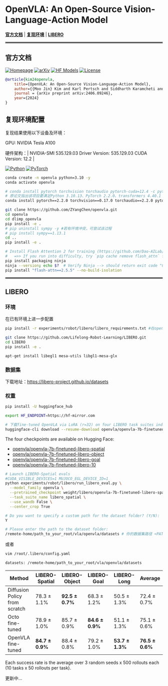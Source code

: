 # OpenVLA: An Open-Source Vision-Language-Action Model

[**官方文档**](https://openvla.github.io/) | [**复现环境**](#复现环境) | [**LIBERO**](#LIBERO)


<hr style="border: 2px solid gray;"></hr>

## 官方文档

[![Homepage](https://img.shields.io/badge/Homepage-blue?style=for-the-badge)](https://openvla.github.io/)
[![arXiv](https://img.shields.io/badge/arXiv-2406.09246-df2a2a.svg?style=for-the-badge)](https://arxiv.org/abs/2406.09246)
[![HF Models](https://img.shields.io/badge/%F0%9F%A4%97-Models-yellow?style=for-the-badge)](https://huggingface.co/openvla/openvla-7b)
[![License](https://img.shields.io/github/license/TRI-ML/prismatic-vlms?style=for-the-badge)](LICENSE)

```bibtex
@article{kim24openvla,
    title={OpenVLA: An Open-Source Vision-Language-Action Model},
    author={{Moo Jin} Kim and Karl Pertsch and Siddharth Karamcheti and Ted Xiao and Ashwin Balakrishna and Suraj Nair and Rafael Rafailov and Ethan Foster and Grace Lam and Pannag Sanketi and Quan Vuong and Thomas Kollar and Benjamin Burchfiel and Russ Tedrake and Dorsa Sadigh and Sergey Levine and Percy Liang and Chelsea Finn},
    journal = {arXiv preprint arXiv:2406.09246},
    year={2024}
} 
```

## 复现环境配置

复现结果使用以下设备及环境：

GPU: NVIDIA Tesla A100

硬件架构：| NVIDIA-SMI 535.129.03             Driver Version: 535.129.03   CUDA Version: 12.2     |

[![Python](https://img.shields.io/badge/python-3.10-blue?style=for-the-badge)](https://www.python.org)
[![PyTorch](https://img.shields.io/badge/PyTorch-2.2.0-EE4C2C.svg?style=for-the-badge&logo=pytorch)](https://pytorch.org/get-started/locally/)

```bash
conda create -n openvla python=3.10 -y
conda activate openvla

# conda install pytorch torchvision torchaudio pytorch-cuda=12.4 -c pytorch -c nvidia -y  # 原版的环境
# 原论文指出该项目要满足Python 3.10.13、PyTorch 2.2.0、transformers 4.40.1 和 flash-attn 2.5.5的环境
conda install pytorch==2.2.0 torchvision==0.17.0 torchaudio==2.2.0 pytorch-cuda=12.1 -c pytorch -c nvidia -y

git clone https://github.com/ZYangChen/openvla.git
cd openvla
cd dlimp_openvla
pip install -e .
# pip uninstall sympy -y #若有环境冲突，可尝试该过程
# pip install sympy==1.13.1
cd ..
pip install -e .

# Install Flash Attention 2 for training (https://github.com/Dao-AILab/flash-attention)
#   =>> If you run into difficulty, try `pip cache remove flash_attn` first
pip install packaging ninja
ninja --version; echo $?  # Verify Ninja --> should return exit code "0"
pip install "flash-attn==2.5.5" --no-build-isolation
```

<hr style="border: 2px solid gray;"></hr>

## LIBERO

### 环境

在已有环境上进一步配置

```bash
pip install -r experiments/robot/libero/libero_requirements.txt #在openvla目录下

git clone https://github.com/Lifelong-Robot-Learning/LIBERO.git
cd LIBERO
pip install -e .

apt-get install libegl1 mesa-utils libgl1-mesa-glx
```

### 数据集

下载地址：https://libero-project.github.io/datasets

### 权重

```bash
pip install -U huggingface_hub

export HF_ENDPOINT=https://hf-mirror.com

# 下载fine-tuned OpenVLA via LoRA (r=32) on four LIBERO task suites independently: LIBERO-Spatial, LIBERO-Object, LIBERO-Goal, and LIBERO-10 (also called LIBERO-Long).
huggingface-cli download --resume-download openvla/openvla-7b-finetuned-libero-spatial --local-dir ./weight/libero/openvla-7b-finetuned-libero-spatial

```

The four checkpoints are available on Hugging Face:
* [openvla/openvla-7b-finetuned-libero-spatial](https://huggingface.co/openvla/openvla-7b-finetuned-libero-spatial)
* [openvla/openvla-7b-finetuned-libero-object](https://huggingface.co/openvla/openvla-7b-finetuned-libero-object)
* [openvla/openvla-7b-finetuned-libero-goal](https://huggingface.co/openvla/openvla-7b-finetuned-libero-goal)
* [openvla/openvla-7b-finetuned-libero-10](https://huggingface.co/openvla/openvla-7b-finetuned-libero-10)


```bash
# Launch LIBERO-Spatial evals
#CUDA_VISIBLE_DEVICES=1 MUJOCO_EGL_DEVICE_ID=1 
python experiments/robot/libero/run_libero_eval.py \
  --model_family openvla \
  --pretrained_checkpoint weight/libero/openvla-7b-finetuned-libero-spatial \
  --task_suite_name libero_spatial \
  --use_wandb False \
  --center_crop True

# Do you want to specify a custom path for the dataset folder? (Y/N):
Y

# Please enter the path to the dataset folder:
/remote-home/path_to_your_root/vla/openvla/datasets # 你的数据集路径 <PATH TO DATASET FOLDER>
```

或者

```bash
vim /root/.libero/config.yaml

datasets: /remote-home/path_to_your_root/vla/openvla/datasets
```

| Method | LIBERO-Spatial | LIBERO-Object | LIBERO-Goal | LIBERO-Long | Average |
|--------|----------------|---------------|-------------|-------------|---------|
| Diffusion Policy from scratch | 78.3 ± 1.1% | **92.5 ± 0.7%** | 68.3 ± 1.2% | 50.5 ± 1.3% | 72.4 ± 0.7% |
| Octo fine-tuned | 78.9 ± 1.0% | 85.7 ± 0.9% | **84.6 ± 0.9%** | 51.1 ± 1.3% | 75.1 ± 0.6% |
| OpenVLA fine-tuned | **84.7 ± 0.9%** | 88.4 ± 0.8% | 79.2 ± 1.0% | **53.7 ± 1.3%** | **76.5 ± 0.6%** |

Each success rate is the average over 3 random seeds x 500 rollouts each (10 tasks x 50 rollouts per task).

更新中...



